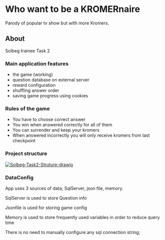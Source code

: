 # Who want to be a KROMERnaire
Parody of popular tv show but with more Kromers.

## About

Solbeg trainee Task 2

### Main application features
- the game (working)
- question database on external server
- reward configuration
- shuffling answer order
- saving game progress using cookies

### Rules of the game

- You have to choose correct answer 
- You win when answered correctly for all of them
- You can surrender and keep your kromers
- When answered incorrectly you will only receive kromers from last checkpoint

### Project structure

<a href="https://ibb.co/vzMHDNv"><img src="https://i.ibb.co/124LbCJ/Solbeg-Task2-Struture-drawio.png" alt="Solbeg-Task2-Struture-drawio" border="0"></a>

### DataConfig

App uses 3 sources of data; SqlServer, json file, memory.

SqlServer is used to store Question info

Jsonfile is used for storing game config

Memory is used to store frequently used variables in order to reduce query time

There is no need to manually configure any sql connection string;